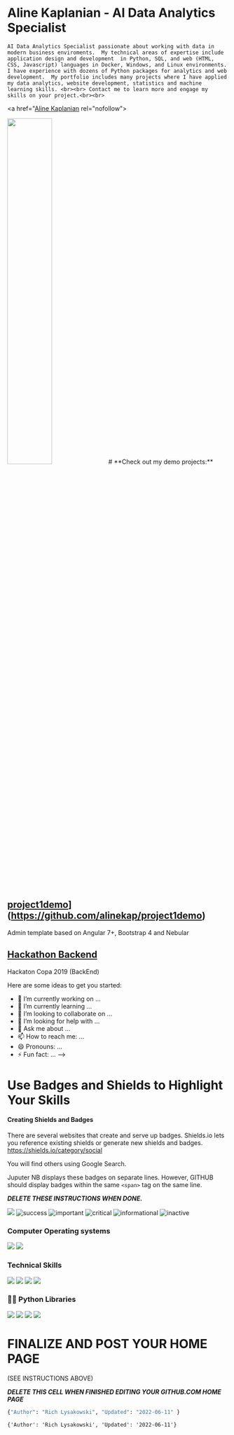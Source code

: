 # Aline Kaplanian - AI Data Analytics Specialist 

    AI Data Analytics Specialist passionate about working with data in modern business enviroments.  My technical areas of expertise include application design and development  in Python, SQL, and web (HTML, CSS, Javascript) languages in Docker, Windows, and Linux environments.  I have experience with dozens of Python packages for analytics and web development.  My portfolio includes many projects where I have applied my data analytics, website development, statistics and machine learning skills. <br><br> Contact me to learn more and engage my skills on your project.<br><br>
    
<a href="[Aline Kaplanian](https://www.linkedin.com/in/aline-kaplanian/) rel="nofollow">

<img src="data-science.jpg" width="45%"/>
# **Check out my demo projects:**

## [project1demo]([)](https://github.com/alinekap/project1demo)

Admin template based on Angular 7+, Bootstrap 4 and Nebular

## [Hackathon Backend](https://github.com/OctoCode/hackaton-backend)

Hackaton Copa 2019 (BackEnd) 

Here are some ideas to get you started:

- 🔭 I’m currently working on ...
- 🌱 I’m currently learning ...
- 👯 I’m looking to collaborate on ...
- 🤔 I’m looking for help with ...
- 💬 Ask me about ...
- 📫 How to reach me: ...
- 😄 Pronouns: ...
- ⚡ Fun fact: ...
-->

# Use Badges and Shields to Highlight Your Skills

#### Creating Shields and Badges

There are several websites that create and serve up badges.  Shields.io lets you reference existing shields or generate new shields and badges.  https://shields.io/category/social  

You will find others using Google Search.

Juputer NB displays these badges on separate lines.  However, GITHUB should display badges within the same `<span>` tag on the same line.  

***DELETE THESE INSTRUCTIONS WHEN DONE.***

<img src="https://img.shields.io/badge/Postgres-DBMS-red">

<span>
<span display="inline" height="20px" class="common__BadgeWrapper-sc-11baoah-3 iwwuaY"><img alt="success" src="https://img.shields.io/badge/-success-success"></span>
<span display="inline" height="20px" class="common__BadgeWrapper-sc-11baoah-3 iwwuaY"><img alt="important" src="https://img.shields.io/badge/-important-important"></span>
<span display="inline" height="20px" class="common__BadgeWrapper-sc-11baoah-3 iwwuaY"><img alt="critical" src="https://img.shields.io/badge/-critical-critical"></span>
<span display="inline" height="20px" class="common__BadgeWrapper-sc-11baoah-3 iwwuaY"><img alt="informational" src="https://img.shields.io/badge/-informational-informational"></span>
<span display="inline" height="20px" class="common__BadgeWrapper-sc-11baoah-3 iwwuaY"><img alt="inactive" src="https://img.shields.io/badge/-inactive-inactive"></span>
</span>

### Computer Operating systems
<p>
    <img src="https://img.shields.io/badge/Ubuntu-E95420?style=for-the-badge&logo=ubuntu&logoColor=white"> 
    <img src="https://img.shields.io/badge/Windows-0078D6?style=for-the-badge&logo=windows&logoColor=white">
</p>

### Technical Skills
<p>
<img src="https://img.shields.io/badge/Python-3776AB?style=for-the-badge&logo=python&logoColor=white">
<img src="https://img.shields.io/badge/Heroku-430098?style=for-the-badge&logo=heroku&logoColor=white">
<img src="https://img.shields.io/badge/Postgres-430098?style=for-the-badge&logo=heroku&logoColor=white">
<img src="https://img.shields.io/badge/Microsoft_Office-D83B01?style=for-the-badge&logo=microsoft-office&logoColor=white">
</p>

### 👨‍💻 Python Libraries
<p>
    <img src="https://img.shields.io/badge/pandas%20-%23150458.svg?&style=for-the-badge&logo=pandas&logoColor=white">
    <img src="https://img.shields.io/badge/NumPy-013243?style=for-the-badge&logo=numpy&logoColor=white">
    <img src="https://img.shields.io/badge/seaborn-3776AB?style=for-the-badge&logo=seaborn&logoColor=white">
    <img src="https://img.shields.io/badge/scikit_learn-7931E?style=for-the-badge&logo=scikit-learn&logoColor=white">
</p>

# FINALIZE AND POST YOUR HOME PAGE 

(SEE INSTRUCTIONS ABOVE)

***DELETE THIS CELL WHEN FINISHED EDITING YOUR GITHUB.COM HOME PAGE***


```python
{"Author": "Rich Lysakowski", "Updated": "2022-06-11" }
```




    {'Author': 'Rich Lysakowski', 'Updated': '2022-06-11'}




```python

```
